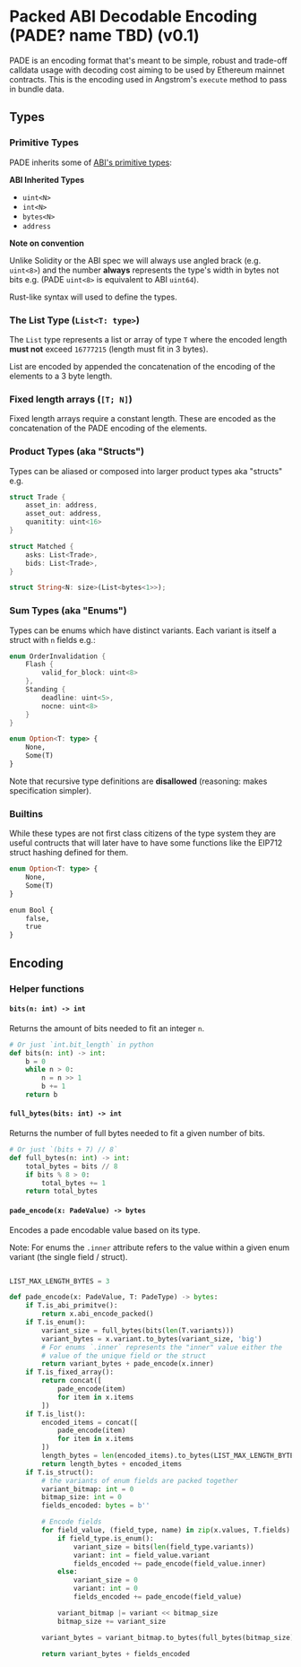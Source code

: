 # Packed ABI Decodable Encoding (PADE? name TBD) (v0.1)

PADE is an encoding format that's meant to be simple, robust and trade-off calldata usage with
decoding cost aiming to be used by Ethereum mainnet contracts. This is the encoding used in
Angstrom's `execute` method to pass in bundle data.

## Types

### Primitive Types

PADE inherits some of [ABI's primitive types](https://docs.soliditylang.org/en/latest/abi-spec.html#types):

**ABI Inherited Types**
- `uint<N>`
- `int<N>`
- `bytes<N>`
- `address`

**Note on convention**

Unlike Solidity or the ABI spec we will always use angled brack (e.g. `uint<8>`) and the number
**always** represents the type's width in bytes not bits e.g. (PADE `uint<8>` is equivalent to ABI
`uint64`).

Rust-like syntax will used to define the types.

### The List Type (`List<T: type>`)

The `List` type represents a list or array of type `T` where the encoded length **must not** exceed
`16777215` (length must fit in 3 bytes). 

List are encoded by appended the concatenation of the encoding of the elements to a 3 byte length.

### Fixed length arrays (`[T; N]`)

Fixed length arrays require a constant length. These are encoded as the concatenation of the PADE
encoding of the elements.

### Product Types (aka "Structs")

Types can be aliased or composed into larger product types aka "structs" e.g.

```rust
struct Trade {
    asset_in: address,
    asset_out: address,
    quanitity: uint<16>
}

struct Matched {
    asks: List<Trade>,
    bids: List<Trade>,
}

struct String<N: size>(List<bytes<1>>);
```

### Sum Types (aka "Enums")

Types can be enums which have distinct variants. Each variant is itself a struct with `n` fields
e.g.:

```rust
enum OrderInvalidation {
    Flash {
        valid_for_block: uint<8>
    },
    Standing {
        deadline: uint<5>,
        nocne: uint<8>
    }
}

enum Option<T: type> {
    None,
    Some(T)
}
```

Note that recursive type definitions are **disallowed** (reasoning: makes specification simpler).


### Builtins

While these types are not first class citizens of the type system they are useful contructs that
will later have to have some functions like the EIP712 struct hashing defined for them.

```rust
enum Option<T: type> {
    None,
    Some(T)
}

enum Bool {
    false,
    true
}
```

## Encoding

### Helper functions

#### `bits(n: int) -> int`

Returns the amount of bits needed to fit an integer `n`.

```python
# Or just `int.bit_length` in python
def bits(n: int) -> int:
    b = 0
    while n > 0:
        n = n >> 1
        b += 1
    return b
```

#### `full_bytes(bits: int) -> int`

Returns the number of full bytes needed to fit a given number of bits.

```python
# Or just `(bits + 7) // 8`
def full_bytes(n: int) -> int:
    total_bytes = bits // 8
    if bits % 8 > 0:
        total_bytes += 1
    return total_bytes
```


#### `pade_encode(x: PadeValue) -> bytes`

Encodes a pade encodable value based on its type.

Note: For enums the `.inner` attribute refers to the value within a given enum variant (the single
field / struct).

```python

LIST_MAX_LENGTH_BYTES = 3

def pade_encode(x: PadeValue, T: PadeType) -> bytes:
    if T.is_abi_primitve():
        return x.abi_encode_packed()
    if T.is_enum():
        variant_size = full_bytes(bits(len(T.variants)))
        variant_bytes = x.variant.to_bytes(variant_size, 'big')
        # For enums `.inner` represents the "inner" value either the
        # value of the unique field or the struct
        return variant_bytes + pade_encode(x.inner)
    if T.is_fixed_array():
        return concat([
            pade_encode(item)
            for item in x.items
        ])
    if T.is_list():
        encoded_items = concat([
            pade_encode(item)
            for item in x.items
        ])
        length_bytes = len(encoded_items).to_bytes(LIST_MAX_LENGTH_BYTES, 'big')
        return length_bytes + encoded_items
    if T.is_struct():
        # the variants of enum fields are packed together
        variant_bitmap: int = 0
        bitmap_size: int = 0
        fields_encoded: bytes = b''

        # Encode fields
        for field_value, (field_type, name) in zip(x.values, T.fields):
            if field_type.is_enum():
                variant_size = bits(len(field_type.variants))
                variant: int = field_value.variant
                fields_encoded += pade_encode(field_value.inner)
            else:
                variant_size = 0
                variant: int = 0
                fields_encoded += pade_encode(field_value)

            variant_bitmap |= variant << bitmap_size
            bitmap_size += variant_size

        variant_bytes = variant_bitmap.to_bytes(full_bytes(bitmap_size), 'little')

        return variant_bytes + fields_encoded
```
